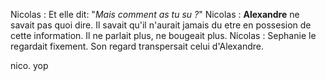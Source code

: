 Nicolas : Et elle dit: "*Mais comment as tu su ?*"
Nicolas : **Alexandre** ne savait pas quoi dire. Il savait qu'il n'aurait jamais du etre en possesion de cette information. Il ne parlait plus, ne bougeait plus.
Nicolas : Sephanie le regardait fixement. Son regard transpersait celui d'Alexandre.

nico. yop
